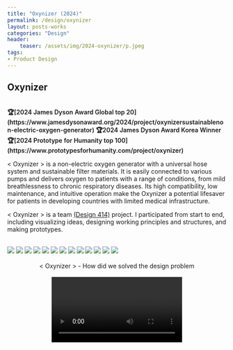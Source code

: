 ```yaml
---
title: "Oxynizer (2024)"
permalink: /design/oxynizer
layout: posts-works
categories: "Design"
header:
    teaser: /assets/img/2024-oxynizer/p.jpeg
tags:
- Product Design
---
```

## Oxynizer
<br>
<span style = "font-size: $type-size-4; font-weight: 600;"> 
🏆[2024 James Dyson Award Global top 20](https://www.jamesdysonaward.org/2024/project/oxynizersustainablenon-electric-oxygen-generator)  
🏆2024 James Dyson Award Korea Winner  
🏆[2024 Prototype for Humanity top 100](https://www.prototypesforhumanity.com/project/oxynizer)
</span>   
<br>

< Oxynizer > is a non-electric oxygen generator with a universal hose system and sustainable filter materials. It is easily connected to various pumps and delivers oxygen to patients with a range of conditions, from mild breathlessness to chronic respiratory diseases. Its high compatibility, low maintenance, and intuitive operation make the Oxynizer a potential lifesaver for patients in developing countries with limited medical infrastructure. 

< Oxynizer > is a team [(Design 414)](https://sites.google.com/view/oxynizer) project. I participated from start to end, including visualizing ideas, designing working principles and structures, and making prototypes.
<br>
<br>

<img src="/assets/img/2024-oxynizer/a.jpeg" style="width:auto; height:auto;"/>
<img src="/assets/img/2024-oxynizer/b.jpeg" />
<img src="/assets/img/2024-oxynizer/c.jpeg" />
<img src="/assets/img/2024-oxynizer/d.jpeg" />
<img src="/assets/img/2024-oxynizer/e.jpeg" />
<img src="/assets/img/2024-oxynizer/f.jpeg" />
<img src="/assets/img/2024-oxynizer/g.jpeg" />
<img src="/assets/img/2024-oxynizer/h.jpeg" />
<img src="/assets/img/2024-oxynizer/i.jpeg" />
<img src="/assets/img/2024-oxynizer/j.jpeg" />
<img src="/assets/img/2024-oxynizer/k.jpeg" />
<img src="/assets/img/2024-oxynizer/l.jpeg" />
<img src="/assets/img/2024-oxynizer/m.jpeg" />
<div style = "text-align: center;"> 
<br>
< Oxynizer > - How did we solved the design problem
</div>
<br>

<video controls style="display: block; margin: 0 auto; width: auto; max-width: 100%; height: auto;">
  <source src="{{ '/assets/img/2024-oxynizer/oxynizer.mp4' | relative_url }}" type="video/mp4">
</video>
